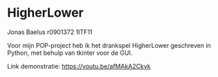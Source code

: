 # HigherLower
Jonas Baelus
r0901372
1ITF11

Voor mijn POP-project heb ik het drankspel HigherLower geschreven in Python,
met behulp van tkinter voor de GUI.

Link demonstratie: https://youtu.be/afMAkA2Ckyk
